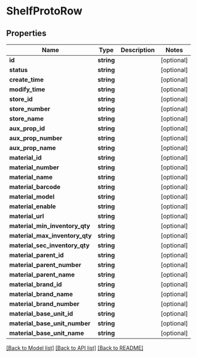 # ShelfProtoRow

## Properties
Name | Type | Description | Notes
------------ | ------------- | ------------- | -------------
**id** | **string** |  | [optional] 
**status** | **string** |  | [optional] 
**create_time** | **string** |  | [optional] 
**modify_time** | **string** |  | [optional] 
**store_id** | **string** |  | [optional] 
**store_number** | **string** |  | [optional] 
**store_name** | **string** |  | [optional] 
**aux_prop_id** | **string** |  | [optional] 
**aux_prop_number** | **string** |  | [optional] 
**aux_prop_name** | **string** |  | [optional] 
**material_id** | **string** |  | [optional] 
**material_number** | **string** |  | [optional] 
**material_name** | **string** |  | [optional] 
**material_barcode** | **string** |  | [optional] 
**material_model** | **string** |  | [optional] 
**material_enable** | **string** |  | [optional] 
**material_url** | **string** |  | [optional] 
**material_min_inventory_qty** | **string** |  | [optional] 
**material_max_inventory_qty** | **string** |  | [optional] 
**material_sec_inventory_qty** | **string** |  | [optional] 
**material_parent_id** | **string** |  | [optional] 
**material_parent_number** | **string** |  | [optional] 
**material_parent_name** | **string** |  | [optional] 
**material_brand_id** | **string** |  | [optional] 
**material_brand_name** | **string** |  | [optional] 
**material_brand_number** | **string** |  | [optional] 
**material_base_unit_id** | **string** |  | [optional] 
**material_base_unit_number** | **string** |  | [optional] 
**material_base_unit_name** | **string** |  | [optional] 

[[Back to Model list]](../README.md#documentation-for-models) [[Back to API list]](../README.md#documentation-for-api-endpoints) [[Back to README]](../README.md)


